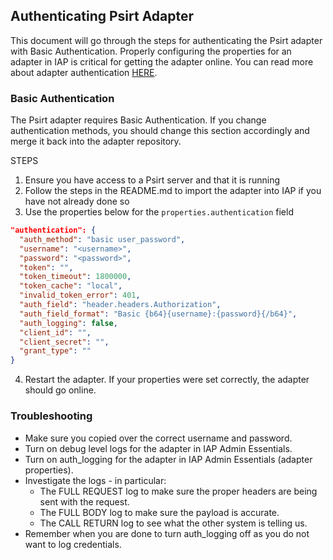 ## Authenticating Psirt Adapter 

This document will go through the steps for authenticating the Psirt adapter with Basic Authentication. Properly configuring the properties for an adapter in IAP is critical for getting the adapter online. You can read more about adapter authentication <a href="https://www.itential.com/automation-platform/integrations/adapters-resources/authentication/" target="_blank">HERE</a>. 

### Basic Authentication
The Psirt adapter requires Basic Authentication. If you change authentication methods, you should change this section accordingly and merge it back into the adapter repository.

STEPS  
1. Ensure you have access to a Psirt server and that it is running
2. Follow the steps in the README.md to import the adapter into IAP if you have not already done so
3. Use the properties below for the ```properties.authentication``` field
```json
"authentication": {
  "auth_method": "basic user_password",
  "username": "<username>",
  "password": "<password>",
  "token": "",
  "token_timeout": 1800000,
  "token_cache": "local",
  "invalid_token_error": 401,
  "auth_field": "header.headers.Authorization",
  "auth_field_format": "Basic {b64}{username}:{password}{/b64}",
  "auth_logging": false,
  "client_id": "",
  "client_secret": "",
  "grant_type": ""
}
```
4. Restart the adapter. If your properties were set correctly, the adapter should go online. 

### Troubleshooting
- Make sure you copied over the correct username and password.
- Turn on debug level logs for the adapter in IAP Admin Essentials.
- Turn on auth_logging for the adapter in IAP Admin Essentials (adapter properties).
- Investigate the logs - in particular:
  - The FULL REQUEST log to make sure the proper headers are being sent with the request.
  - The FULL BODY log to make sure the payload is accurate.
  - The CALL RETURN log to see what the other system is telling us.
- Remember when you are done to turn auth_logging off as you do not want to log credentials.
